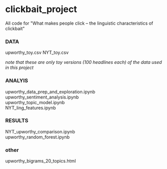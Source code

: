 # clickbait_project

All code for "What makes people click – the linguistic characteristics of clickbait"

### DATA
upworthy_toy.csv
NYT_toy.csv

*note that these are only toy versions (100 headlines each) of the data used in this project*

### ANALYIS
upworthy_data_prep_and_exploration.ipynb   
upworthy_sentiment_analysis.ipynb  
upworthy_topic_model.ipynb  
NYT_ling_features.ipynb  

### RESULTS
NYT_upworthy_comparison.ipynb  
upworthy_random_forest.ipynb  

### other
upworthy_bigrams_20_topics.html  
